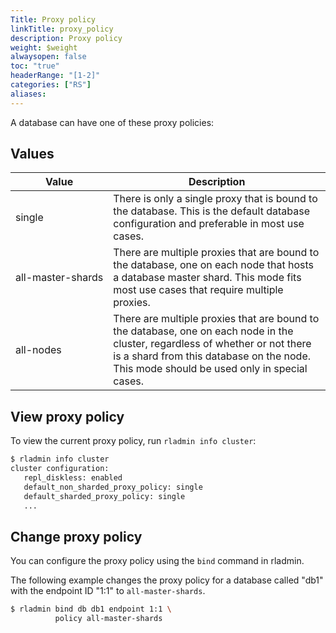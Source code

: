 ```yaml
---
Title: Proxy policy
linkTitle: proxy_policy
description: Proxy policy 
weight: $weight
alwaysopen: false
toc: "true"
headerRange: "[1-2]"
categories: ["RS"]
aliases: 
---
```


A database can have one of these proxy policies:

## Values

| Value | Description |
|------------|-----------------|
| single | There is only a single proxy that is bound to the database. This is the default database configuration and preferable in most use cases. |
| <nobr>all-master-shards</nobr> | There are multiple proxies that are bound to the database, one on each node that hosts a database master shard. This mode fits most use cases that require multiple proxies. |
| all-nodes | There are multiple proxies that are bound to the database, one on each node in the cluster, regardless of whether or not there is a shard from this database on the node. This mode should be used only in special cases. |

## View proxy policy

To view the current proxy policy, run `rladmin info cluster`:

```sh
$ rladmin info cluster
cluster configuration:
   repl_diskless: enabled
   default_non_sharded_proxy_policy: single
   default_sharded_proxy_policy: single
   ...
```

## Change proxy policy

You can configure the proxy policy using the `bind` command in
rladmin.

The following example changes the proxy policy for a database called "db1" with the endpoint ID "1:1" to `all-master-shards`.

```sh
$ rladmin bind db db1 endpoint 1:1 \
          policy all-master-shards
```

